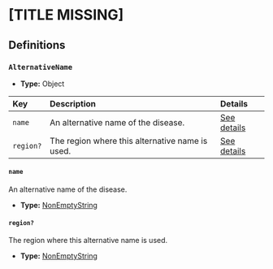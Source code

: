 # [TITLE MISSING]

## Definitions

### <a name="AlternativeName"></a> `AlternativeName`

- **Type:** Object

Key | Description | Details
:-- | :-- | :--
`name` | An alternative name of the disease. | <a href="#AlternativeName/name">See details</a>
`region?` | The region where this alternative name is used. | <a href="#AlternativeName/region">See details</a>

#### <a name="AlternativeName/name"></a> `name`

An alternative name of the disease.

- **Type:** <a href="./_NonEmptyString.md#NonEmptyString">NonEmptyString</a>

#### <a name="AlternativeName/region"></a> `region?`

The region where this alternative name is used.

- **Type:** <a href="./_NonEmptyString.md#NonEmptyString">NonEmptyString</a>
